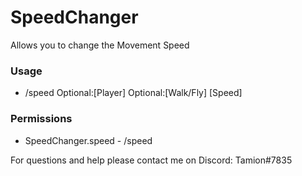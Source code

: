 # SpeedChanger
Allows you to change the Movement Speed
### Usage
- /speed Optional:[Player] Optional:[Walk/Fly] [Speed]
### Permissions
- SpeedChanger.speed - /speed

For questions and help please contact me on Discord: Tamion#7835
